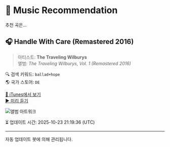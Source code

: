 
# 🎵 Music Recommendation

추천 곡은...

## 🎧 Handle With Care (Remastered 2016)  
> 아티스트: **The Traveling Wilburys**  
> 앨범: _The Traveling Wilburys, Vol. 1 (Remastered 2016)_  

🔍 검색 키워드: `ballad+hope`  
🌎 국가 스토어: `DE`

[🔗 iTunes에서 보기](https://music.apple.com/de/album/handle-with-care-remastered-2016/1440941073?i=1440941074&uo=4)  
[▶️ 미리 듣기](https://audio-ssl.itunes.apple.com/itunes-assets/AudioPreview115/v4/b0/bb/b8/b0bbb8a3-12c7-95e7-0be6-a2858f48c403/mzaf_16559498548583443636.plus.aac.p.m4a)

![앨범 아트워크](https://is1-ssl.mzstatic.com/image/thumb/Music125/v4/cd/ba/99/cdba9985-2f0f-8606-316b-a54ddffb2f9f/00888072392809.rgb.jpg/100x100bb.jpg)

⏳ 업데이트 시간: 2025-10-23 21:19:36 (UTC)

---
자동 업데이트 봇에 의해 관리됩니다.
